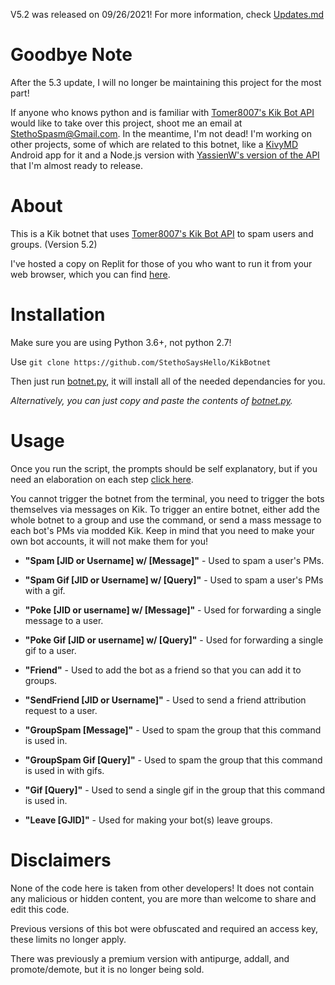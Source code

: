 V5.2 was released on 09/26/2021!
For more information, check [Updates.md](https://github.com/StethoSaysHello/KikBotnet/blob/main/Updates.md)

# Goodbye Note

After the 5.3 update, I will no longer be maintaining this project for the most part!

If anyone who knows python and is familiar with [Tomer8007's Kik Bot API](https://github.com/tomer8007/kik-bot-api-unofficial) would like to take over this project, shoot me an email at StethoSpasm@Gmail.com.
In the meantime, I'm not dead! I'm working on other projects, some of which are related to this botnet, like a [KivyMD](https://kivymd.readthedocs.io/en/latest/) Android app for it and a Node.js version with [YassienW's version of the API](https://github.com/YassienW/kik-node-api) that I'm almost ready to release.

# About
This is a Kik botnet that uses [Tomer8007's Kik Bot API](https://github.com/tomer8007/kik-bot-api-unofficial) to spam users and groups.
(Version 5.2)

I've hosted a copy on Replit for those of you who want to run it from your web browser, which you can find [here](https://replit.com/@StethoSaysHello/KikBotnet?v=1).

# Installation

Make sure you are using Python 3.6+, not python 2.7!

Use `git clone https://github.com/StethoSaysHello/KikBotnet`

Then just run [botnet.py](https://github.com/StethoSaysHello/KikBotnet/blob/main/botnet.py), it will install all of the needed dependancies for you. 

_Alternatively, you can just copy and paste the contents of [botnet.py](https://github.com/StethoSaysHello/KikBotnet/blob/main/botnet.py)._

# Usage

Once you run the script, the prompts should be self explanatory, but if you need an elaboration on each step [click here](https://pastebin.com/6kdHjVKk).

You cannot trigger the botnet from the terminal, you need to trigger the bots themselves via messages on Kik. To trigger an entire botnet, either add the whole botnet to a group and use the command, or send a mass message to each bot's PMs via modded Kik. Keep in mind that you need to make your own bot accounts, it will not make them for you!

- **"Spam [JID or Username] w/ [Message]"** -  Used to spam a user's PMs.

- **"Spam Gif [JID or Username] w/ [Query]"** - Used to spam a user's PMs with a gif.

- **"Poke [JID or username] w/ [Message]"** -  Used for forwarding a single message to a user.

- **"Poke Gif [JID or username] w/ [Query]"** - Used for forwarding a single gif to a user.

- **"Friend"** - Used to add the bot as a friend so that you can add it to groups.

- **"SendFriend [JID or Username]"** - Used to send a friend attribution request to a user.

- **"GroupSpam [Message]"** - Used to spam the group that this command is used in.

- **"GroupSpam Gif [Query]"** - Used to spam the group that this command is used in with gifs.

- **"Gif [Query]"** - Used to send a single gif in the group that this command is used in.

- **"Leave [GJID]"** - Used for making your bot(s) leave groups.

# Disclaimers

None of the code here is taken from other developers! It does not contain any malicious or hidden content, you are more than welcome to share and edit this code. 

Previous versions of this bot were obfuscated and required an access key, these limits no longer apply. 

There was previously a premium version with antipurge, addall, and promote/demote, but it is no longer being sold.
